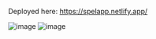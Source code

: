 Deployed here: https://spelapp.netlify.app/


![image](https://github.com/user-attachments/assets/317ca2fc-9203-4bf7-91c8-18f29dc7d487)
![image](https://github.com/user-attachments/assets/fae4e9e4-e2c0-4a15-b636-e64ece1da664)

